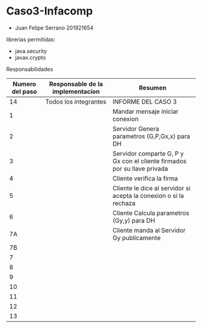 # Caso3-Infacomp
* Juan Felipe Serrano 201921654


librerias permitidas:
* java.security 
* javax.crypto

Responsabilidades

| Numero del paso | Responsable de la implementacíon | Resumen |
| --------------------------------- | -------------------------------- | ------------- |
|14|  Todos los integrantes |  INFORME DEL CASO 3 |
|1|  <nombre integrante>  | Mandar mensaje iniciar conexion |
|2|  <nombre integrante>  | Servidor Genera parametros (G,P,Gx,x) para DH |
|3|  <nombre integrante>  | Servidor comparte G, P y Gx con el cliente firmados por su llave privada|
|4|  <nombre integrante>  | Cliente verifica la firma |
|5|  <nombre integrante>  | Cliente le dice al servidor si acepta la conexion o si la rechaza |
|6|  <nombre integrante>  | Cliente Calcula parametros (Gy,y) para DH|
|7A|  <nombre integrante> | Cliente manda al Servidor Gy publicamente|
|7B|  <nombre integrante> |  |
|7| <nombre integrante>   |  |
|8|  <nombre integrante>  |  |
|9|  <nombre integrante>  |  |
|10| <nombre integrante>  |  |
|11|  <nombre integrante> |  |
|12|  <nombre integrante> |  |
|13|  <nombre integrante> |  |

